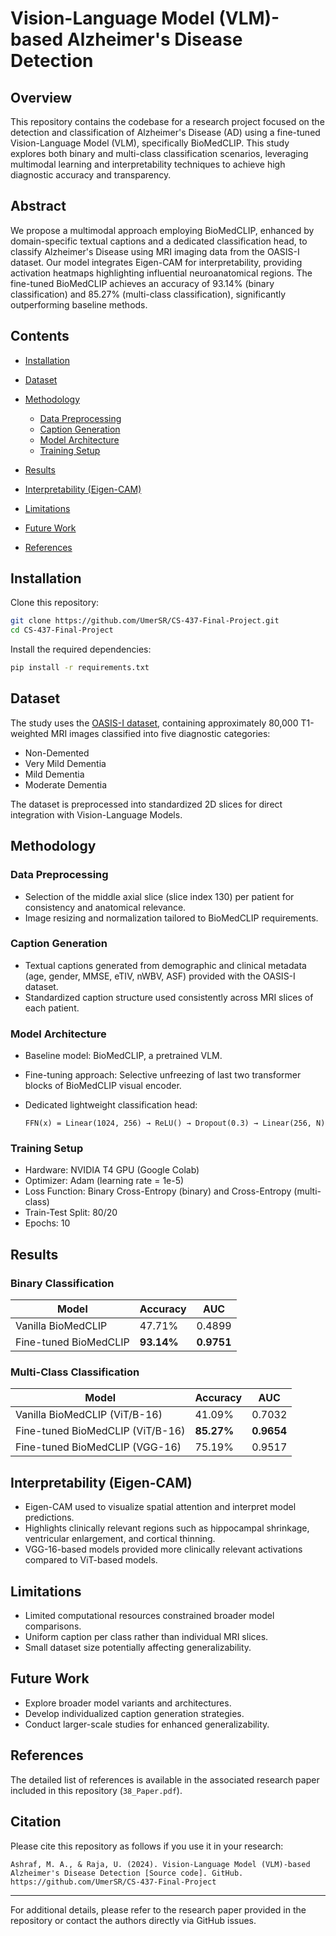 # Vision-Language Model (VLM)-based Alzheimer's Disease Detection

## Overview

This repository contains the codebase for a research project focused on the detection and classification of Alzheimer's Disease (AD) using a fine-tuned Vision-Language Model (VLM), specifically BioMedCLIP. This study explores both binary and multi-class classification scenarios, leveraging multimodal learning and interpretability techniques to achieve high diagnostic accuracy and transparency.

## Abstract

We propose a multimodal approach employing BioMedCLIP, enhanced by domain-specific textual captions and a dedicated classification head, to classify Alzheimer's Disease using MRI imaging data from the OASIS-I dataset. Our model integrates Eigen-CAM for interpretability, providing activation heatmaps highlighting influential neuroanatomical regions. The fine-tuned BioMedCLIP achieves an accuracy of 93.14% (binary classification) and 85.27% (multi-class classification), significantly outperforming baseline methods.

## Contents

* [Installation](#installation)
* [Dataset](#dataset)
* [Methodology](#methodology)

  * [Data Preprocessing](#data-preprocessing)
  * [Caption Generation](#caption-generation)
  * [Model Architecture](#model-architecture)
  * [Training Setup](#training-setup)
* [Results](#results)
* [Interpretability (Eigen-CAM)](#interpretability-eigen-cam)
* [Limitations](#limitations)
* [Future Work](#future-work)
* [References](#references)

## Installation

Clone this repository:

```bash
git clone https://github.com/UmerSR/CS-437-Final-Project.git
cd CS-437-Final-Project
```

Install the required dependencies:

```bash
pip install -r requirements.txt
```

## Dataset

The study uses the [OASIS-I dataset](https://www.kaggle.com/datasets/ninadaithal/imagesoasis), containing approximately 80,000 T1-weighted MRI images classified into five diagnostic categories:

* Non-Demented
* Very Mild Dementia
* Mild Dementia
* Moderate Dementia

The dataset is preprocessed into standardized 2D slices for direct integration with Vision-Language Models.

## Methodology

### Data Preprocessing

* Selection of the middle axial slice (slice index 130) per patient for consistency and anatomical relevance.
* Image resizing and normalization tailored to BioMedCLIP requirements.

### Caption Generation

* Textual captions generated from demographic and clinical metadata (age, gender, MMSE, eTIV, nWBV, ASF) provided with the OASIS-I dataset.
* Standardized caption structure used consistently across MRI slices of each patient.

### Model Architecture

* Baseline model: BioMedCLIP, a pretrained VLM.
* Fine-tuning approach: Selective unfreezing of last two transformer blocks of BioMedCLIP visual encoder.
* Dedicated lightweight classification head:

  ```
  FFN(x) = Linear(1024, 256) → ReLU() → Dropout(0.3) → Linear(256, N)
  ```

### Training Setup

* Hardware: NVIDIA T4 GPU (Google Colab)
* Optimizer: Adam (learning rate = 1e-5)
* Loss Function: Binary Cross-Entropy (binary) and Cross-Entropy (multi-class)
* Train-Test Split: 80/20
* Epochs: 10

## Results

### Binary Classification

| Model                 | Accuracy   | AUC        |
| --------------------- | ---------- | ---------- |
| Vanilla BioMedCLIP    | 47.71%     | 0.4899     |
| Fine-tuned BioMedCLIP | **93.14%** | **0.9751** |

### Multi-Class Classification

| Model                            | Accuracy   | AUC        |
| -------------------------------- | ---------- | ---------- |
| Vanilla BioMedCLIP (ViT/B-16)    | 41.09%     | 0.7032     |
| Fine-tuned BioMedCLIP (ViT/B-16) | **85.27%** | **0.9654** |
| Fine-tuned BioMedCLIP (VGG-16)   | 75.19%     | 0.9517     |

## Interpretability (Eigen-CAM)

* Eigen-CAM used to visualize spatial attention and interpret model predictions.
* Highlights clinically relevant regions such as hippocampal shrinkage, ventricular enlargement, and cortical thinning.
* VGG-16-based models provided more clinically relevant activations compared to ViT-based models.

## Limitations

* Limited computational resources constrained broader model comparisons.
* Uniform caption per class rather than individual MRI slices.
* Small dataset size potentially affecting generalizability.

## Future Work

* Explore broader model variants and architectures.
* Develop individualized caption generation strategies.
* Conduct larger-scale studies for enhanced generalizability.

## References

The detailed list of references is available in the associated research paper included in this repository (`38_Paper.pdf`).

## Citation

Please cite this repository as follows if you use it in your research:

```
Ashraf, M. A., & Raja, U. (2024). Vision-Language Model (VLM)-based Alzheimer's Disease Detection [Source code]. GitHub. https://github.com/UmerSR/CS-437-Final-Project
```

---

For additional details, please refer to the research paper provided in the repository or contact the authors directly via GitHub issues.
